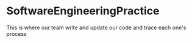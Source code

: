 # SoftwareEngineeringPractice
This is where our team write and update our code and trace each one's process
